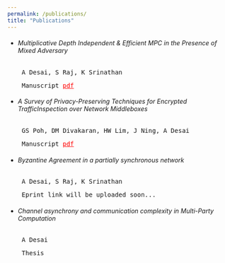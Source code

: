 ```yaml
---
permalink: /publications/
title: "Publications"
---
```

<ul>
<li><h6>Multiplicative Depth Independent & Efficient MPC in the Presence of Mixed Adversary</h6>
<pre> A Desai, S Raj, K Srinathan</pre>
<pre> Manuscript <a href="https://eprint.iacr.org/2020/1337" style="color:red;">pdf</a></pre></li>
<li><h6>A Survey of Privacy-Preserving Techniques for Encrypted TrafficInspection over Network Middleboxes</h6>
  <pre> GS Poh, DM Divakaran, HW Lim, J Ning, A Desai</pre>
  <pre> Manuscript <a href="https://arxiv.org/abs/2101.04338" style="color:red;">pdf</a></pre></li>
<li><h6>Byzantine Agreement in a partially synchronous network</h6>
<pre> A Desai, S Raj, K Srinathan</pre>
<pre> Eprint link will be uploaded soon... </pre></li>
<li><h6>Channel asynchrony and communication complexity in Multi-Party
Computation</h6>
<pre> A Desai</pre>
<pre> Thesis</pre></li>
</ul>
